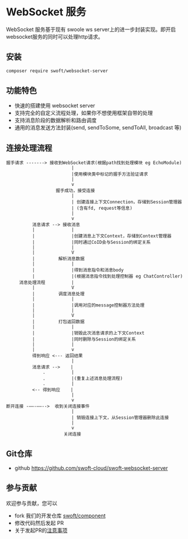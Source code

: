 # WebSocket 服务

WebSocket 服务基于现有 swoole ws server上的进一步封装实现。即开启websocket服务的同时可以处理http请求。

## 安装

```bash
composer require swoft/websocket-server
```

## 功能特色

- 快速的搭建使用 websocket server
- 支持完全的自定义流程处理，如果你不想使用框架自带的处理
- 支持消息阶段的数据解析和路由调度
- 通用的消息发送方法封装(send, sendToSome, sendToAll, broadcast 等)

## 连接处理流程

```text
握手请求 -------> 接收到WebSocket请求(根据path找到处理模块 eg EchoModule)
                         |
                         |使用模块类中标记的握手方法验证请求
                         |
                         v
                   握手成功，接受连接 
                         |
                         | 创建连接上下文Connection，存储到Session管理器
                         | (含有fd, request等信息)
                         |
                         v
          消息请求 --> 接收消息
          |              |
          |              |创建消息上下文Context，存储到Context管理器
          |              |同时通过CoID会与Session的绑定关系
          |              |
          |              V
          |         解析消息数据
          |              |
          |              |得到消息指令和消息body       
          |              |(根据消息指令找到处理控制器 eg ChatController)
     消息处理流程          |
          |              V
          |         调度消息处理
          |              |
          |              |调用对应的message控制器方法处理
          |              |
          |              V
          |         打包返回数据
          |              |
          |              |销毁此次消息请求的上下文Context
          |              |同时删除与Session的绑定关系
          |              |
          |              v
          得到响应 <--- 返回结果
                         |
          消息请求 -->    |
              .          |
              .          |(重复上述消息处理流程)
              .          |
          <-- 得到响应    |
                         |
                         v
断开连接 -——-——-->  收到关闭连接事件
                         |
                         | 销毁连接上下文，从Session管理器删除此连接
                         |
                         v
                      关闭连接
```

## Git仓库

- github https://github.com/swoft-cloud/swoft-websocket-server

## 参与贡献

欢迎参与贡献，您可以

- fork 我们的开发仓库 [swoft/component](https://github.com/swoft-cloud/swoft-component)
- 修改代码然后发起 PR
- 关于发起PR的[注意事项](https://github.com/swoft-cloud/swoft/issues/829)
